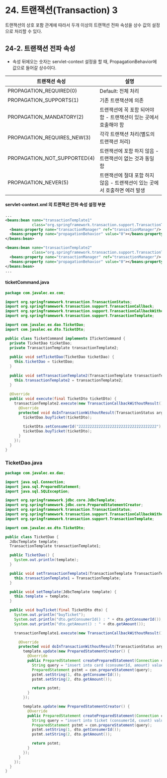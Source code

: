 # 24. 트랜잭션(Transaction) 3

트랜잭션의 상호 포함 관계에 따라서 두개 이상의 트랜잭션 전파 속성을 상수 값의 설정으로 처리할 수 있다.

## 24-2. 트랜잭션 전파 속성

- 속성 뒤에오는 숫자는 servlet-context 설정을 할 때, PropagationBehavior에 값으로 들어갈 상수이다.

| 트랜잭션 속성                      | 설명                                       |
| ---------------------------- | ---------------------------------------- |
| PROPAGATION_REQUIRED(0)      | Default: 전체 처리                           |
| PROPAGATION_SUPPORTS(1)      | 기존 트랜잭션에 의존                              |
| PROPAGATION_MANDATORY(2)     | 트랜잭션에 꼭 포함 되어야 함 - 트랜잭션이 있는 곳에서 호출해야 함   |
| PROPAGATION_REQUIRES_NEW(3)  | 각각 트랜잭션 처리(별도의 트랜잭션 처리)                  |
| PROPAGATION_NOT_SUPPORTED(4) | 트랜잭션에 포함 하지 않음 - 트랜잭션이 없는 것과 동일 함        |
| PROPAGATION_NEVER(5)         | 트랜잭션에 절대 포함 하지 않음 - 트랜잭션이 있는 곳에서 호출하면 에러 발생 |

#### servlet-context.xml 의 트랜잭션 전파 속성 설정 부분

```xml
...
<beans:bean name="transactionTemplate1"
            class="org.springframework.transaction.support.TransactionTemplate">
  <beans:property name="transactionManager" ref="transactionManager"/>
  <beans:property name="propagationBehavior" value="0"></beans:property>
</beans:bean>

<beans:bean name="transactionTemplate2"
            class="org.springframework.transaction.support.TransactionTemplate">
  <beans:property name="transactionManager" ref="transactionManager"/>
  <beans:property name="propagationBehavior" value="0"></beans:property>
</beans:bean>
...
```

#### ticketCommand.java

```java
package com.javalec.ex.com;

import org.springframework.transaction.TransactionStatus;
import org.springframework.transaction.support.TransactionCallback;
import org.springframework.transaction.support.TransactionCallbackWithoutResult;
import org.springframework.transaction.support.TransactionTemplate;

import com.javalec.ex.dao.TicketDao;
import com.javalec.ex.dto.TicketDto;

public class TicketCommand implements ITicketCommand {
  private TicketDao ticketDao;
  private TransactionTemplate transactionTemplate2;
  
  public void setTicketDao(TicketDao ticketDao) {
    this.ticketDao = ticketDao;
  }
  
  public void setTransactionTemplate2(TransactionTemplate transactionTemplate2) {
    this.transactionTemplate2 = transactionTemplate2;
  }
  
  @Override
  public void execute(final TicketDto ticketDto) {
    transactionTemplate2.execute(new TransactionCallbackWithoutResult() {
      @Override
      protected void doInTransactionWithoutResult(TransactionStatus arg0) {
        ticketDao.buyTicket(ticketDto);
        
        ticketDto.setConsumerId("22222222222222222222222222222222222");
        ticketDao.buyTicket(ticketDto);        
      }
    });
  }
}
```

### TicketDao.java

```java
package com.javalec.ex.dao;

import java.sql.Connection;
import java.sql.PreparedStatement;
import java.sql.SQLException;

import org.springframework.jdbc.core.JdbcTemplate;
import org.springframework.jdbc.core.PreparedStatementCreator;
import org.springframework.transaction.TransactionStatus;
import org.springframework.transaction.support.TransactionCallbackWithoutResult;
import org.springframework.transaction.support.TransactionTemplate;

import com.javalec.ex.dto.TicketDto;

public class TicketDao {
  JdbcTemplate template;
  TransactionTemplate transactionTemplate1;

  public TicketDao() {
    System.out.println(template);
  }

  public void setTransactionTemplate1(TransactionTemplate TransactionTemplate) {
    this.transactionTemplate1 = TransactionTemplate;
  }

  public void setTemplate(JdbcTemplate template) {
    this.template = template;
  }

  public void buyTicket(final TicketDto dto) {
    System.out.println("buyTicket");
    System.out.println("dto.getConsumerId() : " + dto.getConsumerId());
    System.out.println("dto.getAmount() : " + dto.getAmount());

    transactionTemplate1.execute(new TransactionCallbackWithoutResult() {

      @Override
      protected void doInTransactionWithoutResult(TransactionStatus arg0) {
        template.update(new PreparedStatementCreator() {
          @Override
          public PreparedStatement createPreparedStatement(Connection con) throws SQLException {
            String query = "insert into card (consumerId, amount) values (?, ?)";
            PreparedStatement pstmt = con.prepareStatement(query);
            pstmt.setString(1, dto.getConsumerId());
            pstmt.setString(2, dto.getAmount());

            return pstmt;
          }
        });

        template.update(new PreparedStatementCreator() {
          @Override
          public PreparedStatement createPreparedStatement(Connection con) throws SQLException {
            String query = "insert into ticket (consumerId, count) values (?, ?)";
            PreparedStatement pstmt = con.prepareStatement(query);
            pstmt.setString(1, dto.getConsumerId());
            pstmt.setString(2, dto.getAmount());

            return pstmt;
          }
        });
      }
    });
  }
}
```

#### 